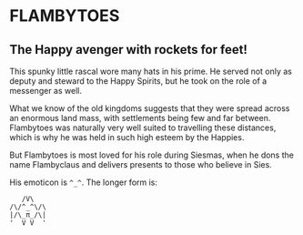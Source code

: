 #	FLAMBYTOES

## The Happy avenger with rockets for feet!

This spunky little rascal wore many hats in his prime. He served not only as deputy and steward to the Happy Spirits, but he took on the role of a messenger as well.

What we know of the old kingdoms suggests that they were spread across an enormous land mass, with settlements being few and far between. Flambytoes was naturally very well suited to travelling these distances, which is why he was held in such high esteem by the Happies.

But Flambytoes is most loved for his role during Siesmas, when he dons the name Flambyclaus and delivers presents to those who believe in Sies.

His emoticon is `^_^`.  The longer form is:
```
   /V\
/\/^_^\/\
|/\_π_/\|
'  V V  '
```